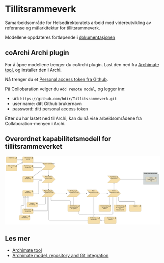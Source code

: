 # Tillitsrammeverk

Samarbeidsområde for Helsedirektoratets arbeid med videreutvikling av referanse og målarkitektur for tillitsrammeverk.

Modellene oppdateres fortløpende i [dokumentasjonen](https://hdir.github.io/Tillitsrammeverk/)

## coArchi Archi plugin

For å åpne modellene trenger du coArchi plugin. Last den ned fra [Archimate tool](https://www.archimatetool.com/plugins/), og installer den i Archi.

Nå trenger du et [Personal access token fra Github](https://github.com/settings/tokens).

På Collobaration velger du `Add remote model`, og legger inn:

- url: `https://github.com/hdir/Tillitsrammeverk.git`
- user name: ditt Github brukernavn
- password: ditt personal access token

Etter du har lastet ned til Archi, kan du nå vise arbeidsområdene fra Collaboration-menyen i Archi.

## Overordnet kapabilitetsmodell for tillitsrammeverket

![Kapabiliteter](https://raw.githubusercontent.com/hdir/Tillitsrammeverk/gh-pages/id-306e0546311e4ac0bb84d5a9d74d61f0/images/id-49e3abfd07b94ea69b3fdbd8e3e20c81.png)

## Les mer

- [Archimate tool](https://www.archimatetool.com/)
- [Archimate model, repository and Git integration](https://github.com/markusvanaardt/readme-coArchi)

